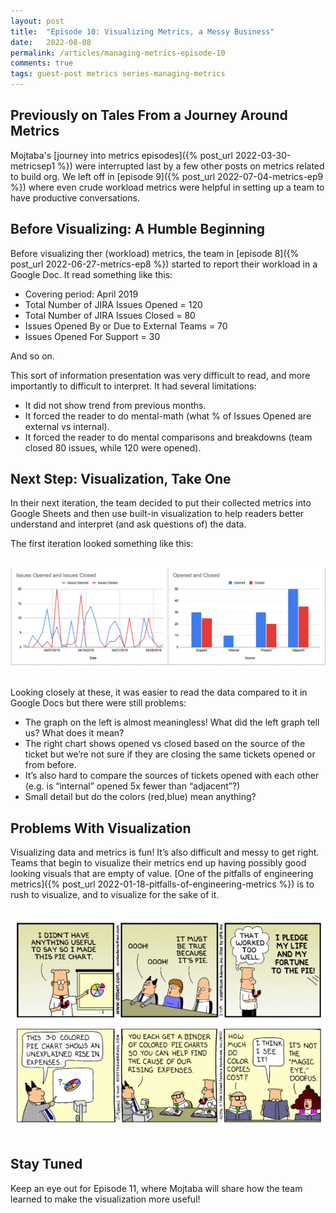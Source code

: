 ```yaml
---
layout: post
title:  "Episode 10: Visualizing Metrics, a Messy Business"
date:   2022-08-08
permalink: /articles/managing-metrics-episode-10
comments: true
tags: guest-post metrics series-managing-metrics
---
```


## Previously on Tales From a Journey Around Metrics

Mojtaba's [journey into metrics episodes]({% post_url 2022-03-30-metricsep1 %}) were interrupted last by a few other posts on metrics related to build org. We left off in [episode 9]({% post_url 2022-07-04-metrics-ep9 %}) where even crude workload metrics were helpful in setting up a team to have productive conversations. 

## Before Visualizing: A Humble Beginning

Before visualizing ther (workload) metrics, the team in [episode 8]({% post_url 2022-06-27-metrics-ep8 %}) started to report their workload in a Google Doc. It read something like this:

- Covering period: April 2019
- Total Number of JIRA Issues Opened = 120
- Total Number of JIRA Issues Closed = 80
- Issues Opened By or Due to External Teams = 70
- Issues Opened For Support = 30

And so on.

This sort of information presentation was very difficult to read, and more importantly to difficult to interpret. It had several limitations:

- It did not show trend from previous months.
- It forced the reader to do mental-math (what % of Issues Opened are external vs internal).
- It forced the reader to do mental comparisons and breakdowns (team closed 80 issues, while 120 were opened).

## Next Step: Visualization, Take One

In their next iteration, the team decided to put their collected metrics into Google Sheets and then use built-in visualization to help readers better understand and interpret (and ask questions of) the data. 

The first iteration looked something like this:

<br>

<div id="blog-photo">
	<img src="/images/metrics-ep10-graphs.png" alt="Graphs showing issues opened and issues closed; one has data of opened and closed issues over time; the other has data about the categories of issues (support, internal, product, and adjacent).">
</div>

<br>

Looking closely at these, it was easier to read the data compared to it in Google Docs but there were still problems:

- The graph on the left is almost meaningless! What did the left graph tell us? What does it mean? 
- The right chart shows opened vs closed based on the source of the ticket but we’re not sure if they are closing the same tickets opened or from before. 
- It’s also hard to compare the sources of tickets opened with each other (e.g. is “internal” opened 5x fewer than “adjacent”?)
- Small detail but do the colors (red,blue) mean anything?

## Problems With Visualization

Visualizing data and metrics is fun! It’s also difficult and messy to get right. Teams that begin to visualize their metrics end up having possibly good looking visuals that are empty of value. [One of the pitfalls of engineering metrics]({% post_url 2022-01-18-pitfalls-of-engineering-metrics %}) is to rush to visualize, and to visualize for the sake of it.  

<br>

<div id="blog-photo">
	<img src="/images/metrics-ep10-dilbert.png" alt="An image of a Dilbert comic strip, where Dilbert makes a pie chart graphic to look good because he didn't have anything useful to say.">
</div>

<br>

## Stay Tuned

Keep an eye out for Episode 11, where Mojtaba will share how the team learned to make the visualization more useful!
